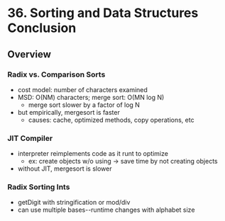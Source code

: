 # 36. Sorting and Data Structures Conclusion
## Overview
### Radix vs. Comparison Sorts
- cost model: number of characters examined
- MSD: O(NM) characters; merge sort: O(MN log N)
	- merge sort slower by a factor of log N
- but empirically, mergesort is faster
	- causes: cache, optimized methods, copy operations, etc
### JIT Compiler
- interpreter reimplements code as it runt to optimize
	- ex: create objects w/o using -> save time by not creating objects
- without JIT, mergesort is slower
### Radix Sorting Ints
- getDigit with stringification or mod/div
- can use multiple bases--runtime changes with alphabet size

